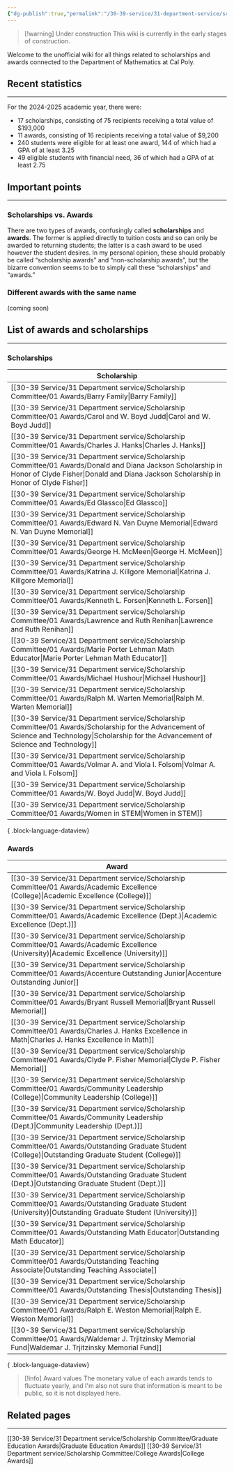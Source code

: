 ```yaml
---
{"dg-publish":true,"permalink":"/30-39-service/31-department-service/scholarship-committee/scholarships-and-awards/","updated":"2025-04-25T15:37:29-07:00"}
---
```


> [!warning] Under construction
> This wiki is currently in the early stages of construction.

Welcome to the unofficial wiki for all things related to scholarships and awards connected to the Department of Mathematics at Cal Poly.

## Recent statistics
---

For the 2024-2025 academic year, there were:
- 17 scholarships, consisting of 75 recipients receiving a total value of $193,000
- 11 awards, consisting of 16 recipients receiving a total value of $9,200
- 240 students were eligible for at least one award, 144 of which had a GPA of at least 3.25
- 49 eligible students with financial need, 36 of which had a GPA of at least 2.75

## Important points
---

### Scholarships vs. Awards

There are two types of awards, confusingly called **scholarships** and **awards**. The former is applied directly to tuition costs and so can only be awarded to returning students; the latter is a cash award to be used however the student desires. In my personal opinion, these should probably be called “scholarship awards” and “non-scholarship awards”, but the bizarre convention seems to be to simply call these “scholarships” and “awards.”

### Different awards with the same name

(coming soon)

## List of awards and scholarships
---
### Scholarships

| Scholarship                                                                                                                                                                                             |
| ------------------------------------------------------------------------------------------------------------------------------------------------------------------------------------------------------- |
| [[30-39 Service/31 Department service/Scholarship Committee/01 Awards/Barry Family\|Barry Family]]                                                                                                   |
| [[30-39 Service/31 Department service/Scholarship Committee/01 Awards/Carol and W. Boyd Judd\|Carol and W. Boyd Judd]]                                                                               |
| [[30-39 Service/31 Department service/Scholarship Committee/01 Awards/Charles J. Hanks\|Charles J. Hanks]]                                                                                           |
| [[30-39 Service/31 Department service/Scholarship Committee/01 Awards/Donald and Diana Jackson Scholarship in Honor of Clyde Fisher\|Donald and Diana Jackson Scholarship in Honor of Clyde Fisher]] |
| [[30-39 Service/31 Department service/Scholarship Committee/01 Awards/Ed Glassco\|Ed Glassco]]                                                                                                       |
| [[30-39 Service/31 Department service/Scholarship Committee/01 Awards/Edward N. Van Duyne Memorial\|Edward N. Van Duyne Memorial]]                                                                   |
| [[30-39 Service/31 Department service/Scholarship Committee/01 Awards/George H. McMeen\|George H. McMeen]]                                                                                           |
| [[30-39 Service/31 Department service/Scholarship Committee/01 Awards/Katrina J. Killgore Memorial\|Katrina J. Killgore Memorial]]                                                                   |
| [[30-39 Service/31 Department service/Scholarship Committee/01 Awards/Kenneth L. Forsen\|Kenneth L. Forsen]]                                                                                         |
| [[30-39 Service/31 Department service/Scholarship Committee/01 Awards/Lawrence and Ruth Renihan\|Lawrence and Ruth Renihan]]                                                                         |
| [[30-39 Service/31 Department service/Scholarship Committee/01 Awards/Marie Porter Lehman Math Educator\|Marie Porter Lehman Math Educator]]                                                         |
| [[30-39 Service/31 Department service/Scholarship Committee/01 Awards/Michael Hushour\|Michael Hushour]]                                                                                             |
| [[30-39 Service/31 Department service/Scholarship Committee/01 Awards/Ralph M. Warten Memorial\|Ralph M. Warten Memorial]]                                                                           |
| [[30-39 Service/31 Department service/Scholarship Committee/01 Awards/Scholarship for the Advancement of Science and Technology\|Scholarship for the Advancement of Science and Technology]]         |
| [[30-39 Service/31 Department service/Scholarship Committee/01 Awards/Volmar A. and Viola I. Folsom\|Volmar A. and Viola I. Folsom]]                                                                 |
| [[30-39 Service/31 Department service/Scholarship Committee/01 Awards/W. Boyd Judd\|W. Boyd Judd]]                                                                                                   |
| [[30-39 Service/31 Department service/Scholarship Committee/01 Awards/Women in STEM\|Women in STEM]]                                                                                                 |

{ .block-language-dataview}

### Awards

| Award                                                                                                                                                           |
| --------------------------------------------------------------------------------------------------------------------------------------------------------------- |
| [[30-39 Service/31 Department service/Scholarship Committee/01 Awards/Academic Excellence (College)\|Academic Excellence (College)]]                         |
| [[30-39 Service/31 Department service/Scholarship Committee/01 Awards/Academic Excellence (Dept.)\|Academic Excellence (Dept.)]]                             |
| [[30-39 Service/31 Department service/Scholarship Committee/01 Awards/Academic Excellence (University)\|Academic Excellence (University)]]                   |
| [[30-39 Service/31 Department service/Scholarship Committee/01 Awards/Accenture Outstanding Junior\|Accenture Outstanding Junior]]                           |
| [[30-39 Service/31 Department service/Scholarship Committee/01 Awards/Bryant Russell Memorial\|Bryant Russell Memorial]]                                     |
| [[30-39 Service/31 Department service/Scholarship Committee/01 Awards/Charles J. Hanks Excellence in Math\|Charles J. Hanks Excellence in Math]]             |
| [[30-39 Service/31 Department service/Scholarship Committee/01 Awards/Clyde P. Fisher Memorial\|Clyde P. Fisher Memorial]]                                   |
| [[30-39 Service/31 Department service/Scholarship Committee/01 Awards/Community Leadership (College)\|Community Leadership (College)]]                       |
| [[30-39 Service/31 Department service/Scholarship Committee/01 Awards/Community Leadership (Dept.)\|Community Leadership (Dept.)]]                           |
| [[30-39 Service/31 Department service/Scholarship Committee/01 Awards/Outstanding Graduate Student (College)\|Outstanding Graduate Student (College)]]       |
| [[30-39 Service/31 Department service/Scholarship Committee/01 Awards/Outstanding Graduate Student (Dept.)\|Outstanding Graduate Student (Dept.)]]           |
| [[30-39 Service/31 Department service/Scholarship Committee/01 Awards/Outstanding Graduate Student (University)\|Outstanding Graduate Student (University)]] |
| [[30-39 Service/31 Department service/Scholarship Committee/01 Awards/Outstanding Math Educator\|Outstanding Math Educator]]                                 |
| [[30-39 Service/31 Department service/Scholarship Committee/01 Awards/Outstanding Teaching Associate\|Outstanding Teaching Associate]]                       |
| [[30-39 Service/31 Department service/Scholarship Committee/01 Awards/Outstanding Thesis\|Outstanding Thesis]]                                               |
| [[30-39 Service/31 Department service/Scholarship Committee/01 Awards/Ralph E. Weston Memorial\|Ralph E. Weston Memorial]]                                   |
| [[30-39 Service/31 Department service/Scholarship Committee/01 Awards/Waldemar J. Trjitzinsky Memorial Fund\|Waldemar J. Trjitzinsky Memorial Fund]]         |

{ .block-language-dataview}


> [!info] Award values
> The monetary value of each awards tends to fluctuate yearly, and I'm also not sure that information is meant to be public, so it is not displayed here.

## Related pages
---

[[30-39 Service/31 Department service/Scholarship Committee/Graduate Education Awards\|Graduate Education Awards]]
[[30-39 Service/31 Department service/Scholarship Committee/College Awards\|College Awards]]